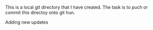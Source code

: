 This is a local git directory that I have created.
The task is to puch or commit this directoy onto git hun.

Adding new updates

